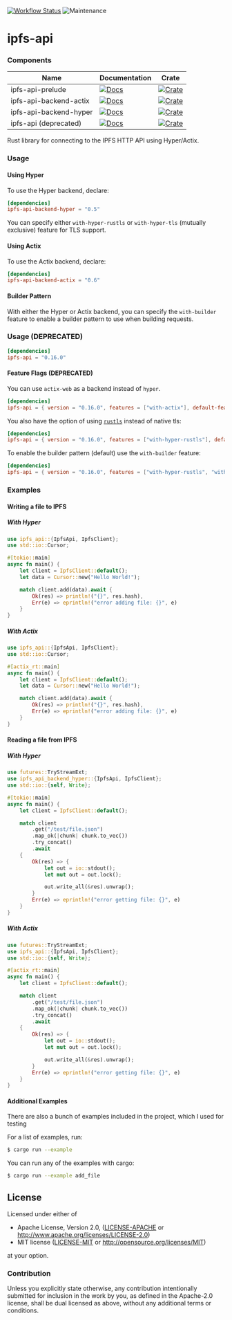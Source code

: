 [![Workflow Status](https://github.com/ferristseng/rust-ipfs-api/workflows/Rust/badge.svg)](https://github.com/ferristseng/rust-ipfs-api/actions?query=workflow%3A%22Rust%22)
![Maintenance](https://img.shields.io/badge/maintenance-deprecated-red.svg)

# ipfs-api

### Components

| Name                    | Documentation                                    | Crate                                               |
| ----------------------- | ------------------------------------------------ | --------------------------------------------------- |
| ipfs-api-prelude        | [![Docs][prelude docs badge]][prelude docs link] | [![Crate][prelude crate badge]][prelude crate link] |
| ipfs-api-backend-actix  | [![Docs][actix docs badge]][actix docs link]     | [![Crate][actix crate badge]][actix crate link]     |
| ipfs-api-backend-hyper  | [![Docs][hyper docs badge]][hyper docs link]     | [![Crate][hyper crate badge]][hyper crate link]     |
| ipfs-api (deprecated)   | [![Docs][old docs badge]][old docs link]         | [![Crate][old crate badge]][old crate link]         |

Rust library for connecting to the IPFS HTTP API using Hyper/Actix.

### Usage

#### Using Hyper

To use the Hyper backend, declare:

```toml
[dependencies]
ipfs-api-backend-hyper = "0.5"
```

You can specify either `with-hyper-rustls` or `with-hyper-tls` (mutually exclusive) feature for TLS support.

#### Using Actix

To use the Actix backend, declare:

```toml
[dependencies]
ipfs-api-backend-actix = "0.6"
```

#### Builder Pattern

With either the Hyper or Actix backend, you can specify the `with-builder` feature to enable a builder pattern to use when building requests.

### Usage (DEPRECATED)

```toml
[dependencies]
ipfs-api = "0.16.0"
```

#### Feature Flags (DEPRECATED)

You can use `actix-web` as a backend instead of `hyper`.

```toml
[dependencies]
ipfs-api = { version = "0.16.0", features = ["with-actix"], default-features = false }
```

You also have the option of using [`rustls`](https://crates.io/crates/rustls)
instead of native tls:

```toml
[dependencies]
ipfs-api = { version = "0.16.0", features = ["with-hyper-rustls"], default-features = false }
```

To enable the builder pattern (default) use the `with-builder` feature:

```toml
[dependencies]
ipfs-api = { version = "0.16.0", features = ["with-hyper-rustls", "with-builder"], default-features = false }
```

### Examples

#### Writing a file to IPFS

##### With Hyper

```rust
use ipfs_api::{IpfsApi, IpfsClient};
use std::io::Cursor;

#[tokio::main]
async fn main() {
    let client = IpfsClient::default();
    let data = Cursor::new("Hello World!");

    match client.add(data).await {
        Ok(res) => println!("{}", res.hash),
        Err(e) => eprintln!("error adding file: {}", e)
    }
}
```

##### With Actix

```rust
use ipfs_api::{IpfsApi, IpfsClient};
use std::io::Cursor;

#[actix_rt::main]
async fn main() {
    let client = IpfsClient::default();
    let data = Cursor::new("Hello World!");

    match client.add(data).await {
        Ok(res) => println!("{}", res.hash),
        Err(e) => eprintln!("error adding file: {}", e)
    }
}
```

#### Reading a file from IPFS

##### With Hyper

```rust
use futures::TryStreamExt;
use ipfs_api_backend_hyper::{IpfsApi, IpfsClient};
use std::io::{self, Write};

#[tokio::main]
async fn main() {
    let client = IpfsClient::default();

    match client
        .get("/test/file.json")
        .map_ok(|chunk| chunk.to_vec())
        .try_concat()
        .await
    {
        Ok(res) => {
            let out = io::stdout();
            let mut out = out.lock();

            out.write_all(&res).unwrap();
        }
        Err(e) => eprintln!("error getting file: {}", e)
    }
}
```

##### With Actix

```rust
use futures::TryStreamExt;
use ipfs_api::{IpfsApi, IpfsClient};
use std::io::{self, Write};

#[actix_rt::main]
async fn main() {
    let client = IpfsClient::default();

    match client
        .get("/test/file.json")
        .map_ok(|chunk| chunk.to_vec())
        .try_concat()
        .await
    {
        Ok(res) => {
            let out = io::stdout();
            let mut out = out.lock();

            out.write_all(&res).unwrap();
        }
        Err(e) => eprintln!("error getting file: {}", e)
    }
}
```

#### Additional Examples

There are also a bunch of examples included in the project, which
I used for testing

For a list of examples, run:

```sh
$ cargo run --example
```

You can run any of the examples with cargo:

```sh
$ cargo run --example add_file
```


## License

Licensed under either of

 * Apache License, Version 2.0, ([LICENSE-APACHE](LICENSE-APACHE) or http://www.apache.org/licenses/LICENSE-2.0)
 * MIT license ([LICENSE-MIT](LICENSE-MIT) or http://opensource.org/licenses/MIT)

at your option.

### Contribution

Unless you explicitly state otherwise, any contribution intentionally submitted for inclusion in the work by you, as defined in the Apache-2.0 license, shall be dual licensed as above, without any additional terms or conditions.

[prelude docs badge]: https://img.shields.io/docsrs/ipfs-api-prelude/latest "ipfs-api-prelude documentation"
[prelude docs link]: https://docs.rs/ipfs-api-prelude
[prelude crate badge]: https://img.shields.io/crates/v/ipfs-api-prelude.svg "ipfs-api-prelude crates.io"
[prelude crate link]: https://crates.io/crates/ipfs-api-prelude
[actix docs badge]: https://docs.rs/ipfs-api-backend-actix/badge.svg "ipfs-api-backend-actix documentation"
[actix docs link]: https://docs.rs/ipfs-api-backend-actix
[actix crate badge]: https://img.shields.io/crates/v/ipfs-api-backend-actix.svg "ipfs-api-backend-actix crates.io"
[actix crate link]: https://crates.io/crates/ipfs-api-backend-actix
[hyper docs badge]: https://docs.rs/ipfs-api-backend-hyper/badge.svg "ipfs-api-backend-hyper documentation"
[hyper docs link]: https://docs.rs/ipfs-api-backend-hyper
[hyper crate badge]: https://img.shields.io/crates/v/ipfs-api-backend-hyper.svg "ipfs-api-backend-hyper crates.io"
[hyper crate link]: https://crates.io/crates/ipfs-api-backend-hyper
[old docs badge]: https://docs.rs/ipfs-api/badge.svg "ipfs-api (deprecated) documentation"
[old docs link]: https://docs.rs/ipfs-api
[old crate badge]: https://img.shields.io/crates/v/ipfs-api.svg "ipfs-api (deprecated) crates.io"
[old crate link]: https://crates.io/crates/ipfs-api
